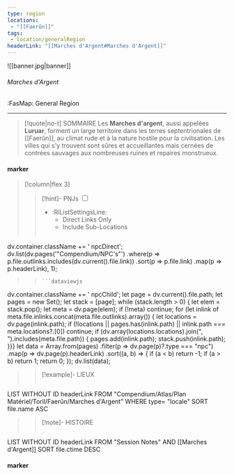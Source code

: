 ```yaml
---
type: region
locations:
 - "[[Faerûn]]"
tags:
 - location/generalRegion
headerLink: "[[Marches d'Argent#Marches d'Argent]]"
---
```


![[banner.jpg|banner]]
###### Marches d'Argent
<span class="sub2">:FasMap: General Region</span>
___

> [!quote|no-t] SOMMAIRE
>Les **Marches d'argent**, aussi appelées **Luruar**, forment un large territoire dans les terres septentrionales de [[Faerûn]], au climat rude et à la nature hostile pour la civilisation. Les villes qui s'y trouvent sont sûres et accueillantes mais cernées de contrées sauvages aux nombreuses ruines et repaires monstrueux.

#### marker
> [!column|flex 3]
> > [!hint]-  PNJs
> > <input type="checkbox" id="npc"/><ul class="sortMenu"><li class="sortIcon">:RiListSettingsLine:<ul class="dropdown npcedit"><li><label for="npc" class="directLabel active">Direct Links Only</label></li><li><label for="npc" class="childLabel">Include Sub-Locations</label></li></ul></li></ul>
> >```dataviewjs
dv.container.className += ' npcDirect';
dv.list(dv.pages('"Compendium/NPC\'s"')
 .where(p => p.file.outlinks.includes(dv.current().file.link))
.sort(p => p.file.link)
.map(p => p.headerLink), 1);
>>```
>>```dataviewjs
dv.container.className += ' npcChild';
let page = dv.current().file.path;
let pages = new Set();
let stack = [page];
while (stack.length > 0) {
let elem = stack.pop();
let meta = dv.page(elem);
if (!meta) continue;
for (let inlink of meta.file.inlinks.concat(meta.file.outlinks).array()) {
let locations = dv.page(inlink.path);
if (!locations || pages.has(inlink.path) || inlink.path === meta.locations?.[0]) continue;
 if (dv.array(locations.locations).join(", ").includes(meta.file.path)) {
 pages.add(inlink.path);
 stack.push(inlink.path);
}}}
let data = Array.from(pages)
.filter(p => dv.page(p)?.type === "npc")
.map(p => dv.page(p).headerLink)
.sort((a, b) => {
if (a < b) return -1;
if (a > b) return 1;
return 0;
});
dv.list(data);
> 
>> [!example]- LIEUX
>>```dataview
LIST WITHOUT ID headerLink
FROM "Compendium/Atlas/Plan Matériel/Toril/Faerûn/Marches d'Argent"
WHERE type= "locale"
SORT file.name ASC
>
>> [!note]- HISTOIRE
>>```dataview
LIST WITHOUT ID headerLink
FROM "Session Notes" AND [[Marches d'Argent]]
SORT file.ctime DESC
#### marker